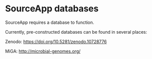 # SourceApp databases

SourceApp requires a database to function. 

Currently, pre-constructed databases can be found in several places:

Zenodo: https://doi.org/10.5281/zenodo.10728776

MiGA: http://microbial-genomes.org/
